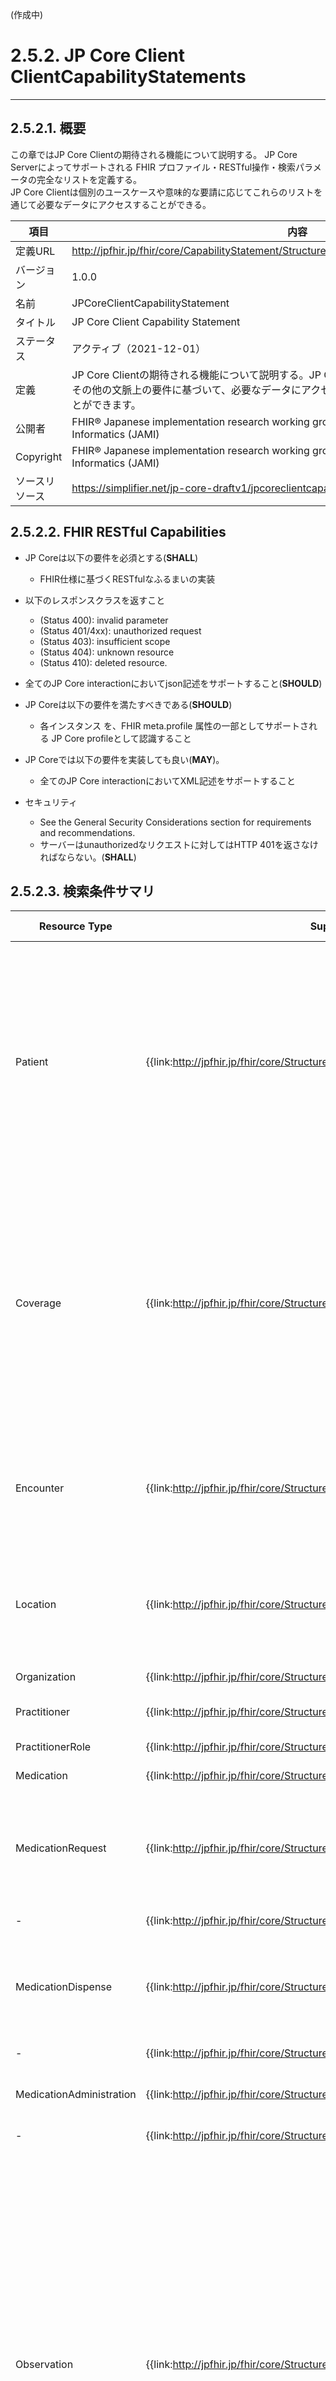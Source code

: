 (作成中)

# 2.5.2. JP Core Client ClientCapabilityStatements
---

## 2.5.2.1. 概要

この章ではJP Core Clientの期待される機能について説明する。
JP Core Serverによってサポートされる FHIR プロファイル・RESTful操作・検索パラメータの完全なリストを定義する。  
JP Core Clientは個別のユースケースや意味的な要請に応じてこれらのリストを通じて必要なデータにアクセスすることができる。

| 項目           | 内容                                                       |
| -------------- | ---------------------------------------------------------- |
| 定義URL        | http://jpfhir.jp/fhir/core/CapabilityStatement/StructureDefinition/jpcoreclientcapabilitystatement |
| バージョン     | 1.0.0                                                      |
| 名前           | JPCoreClientCapabilityStatement                                   |
| タイトル       | JP Core Client Capability Statement                              |
| ステータス     | アクティブ（2021-12-01）                                   |
| 定義           | JP Core Clientの期待される機能について説明する。JP Core Clientは、ローカルなユースケースやその他の文脈上の要件に基づいて、必要なデータにアクセスするために、このリストから選択することができます。|
| 公開者         | FHIR® Japanese implementation research working group in Japan Association of Medical Informatics (JAMI)   |
| Copyright      | FHIR® Japanese implementation research working group in Japan Association of Medical Informatics (JAMI)   |
| ソースリソース | https://simplifier.net/jp-core-draftv1/jpcoreclientcapabilitystatement |

## 2.5.2.2. FHIR RESTful Capabilities
- JP Coreは以下の要件を必須とする(**SHALL**)
  - FHIR仕様に基づくRESTfulなふるまいの実装
- 以下のレスポンスクラスを返すこと
  - (Status 400): invalid parameter
  - (Status 401/4xx): unauthorized request
  - (Status 403): insufficient scope
  - (Status 404): unknown resource
  - (Status 410): deleted resource.

- 全てのJP Core interactionにおいてjson記述をサポートすること(**SHOULD**)  

- JP Coreは以下の要件を満たすべきである(**SHOULD**)
  - 各インスタンス を、FHIR meta.profile 属性の一部としてサポートされる JP Core profileとして認識すること

- JP Coreでは以下の要件を実装しても良い(**MAY**)。
  - 全てのJP Core interactionにおいてXML記述をサポートすること

- セキュリティ  
  - See the General Security Considerations section for requirements and recommendations.
  - サーバーはunauthorizedなリクエストに対してはHTTP 401を返さなければならない。(**SHALL**)


## 2.5.2.3. 検索条件サマリ
|Resource Type|Supported Profiles|Supported Searches|
|---|---|---|
|Patient                   |{{link:http://jpfhir.jp/fhir/core/StructureDefinition/JP_Patient}}|[MAY] identifier<br/>[MAY] name<br/>[MAY] birthdate + name<br/>[MAY] birthdate + gender<br/>[MAY] birthdate + name + gender<br/>[MAY] name + phone<br/>[MAY] name + address + postalcode<br/>[MAY] family + given + birthdate + gender + phone + address-postalcode|
|Coverage                  |{{link:http://jpfhir.jp/fhir/core/StructureDefinition/JP_Coverage}}|[MAY] beneficiary + reference<br/>[MAY] class-type<br/>[MAY] class-value<br/>[MAY] dependent<br/>[MAY] identifier<br/>[MAY] patient<br/>[MAY] payor<br/>[MAY] policy-holder<br/>[MAY] status + token<br/>[MAY] subscriber<br/>[MAY] type|
|Encounter                 |{{link:http://jpfhir.jp/fhir/core/StructureDefinition/JP_Encounter}}|[MAY] patient<br/>[MAY] date + patient<br/>[MAY] identifier<br/>[MAY] class + patient<br/>[MAY] patient + type	<br/>[MAY] patient + status|
|Location                  |{{link:http://jpfhir.jp/fhir/core/StructureDefinition/JP_Location}}|[MAY] name<br/>[MAY] address<br/>[MAY] address-city<br/>[MAY] address-state<br/>[MAY] address-postalcode|
|Organization              |{{link:http://jpfhir.jp/fhir/core/StructureDefinition/JP_Organization}}|[MAY] identifier<br/>[MAY] name<br/>[MAY] address|
|Practitioner              |{{link:http://jpfhir.jp/fhir/core/StructureDefinition/JP_Practitioner}}|[MAY] identifier<br/>[MAY] name|
|PractitionerRole          |{{link:http://jpfhir.jp/fhir/core/StructureDefinition/JP_PractitionerRole}}|[MAY] specialty<br/>[MAY] practitioner|
|Medication                |{{link:http://jpfhir.jp/fhir/core/StructureDefinition/JP_Medication}} |
|MedicationRequest         |{{link:http://jpfhir.jp/fhir/core/StructureDefinition/JP_MedicationRequest}}|[MAY] identifier<br/>[MAY] patient<br/>[MAY] patient + date<br/>[MAY] patient + authoredon<br/>[MAY] date + authoredon + category + code + requester|
|-                         |{{link:http://jpfhir.jp/fhir/core/StructureDefinition/JP_MedicationRequest_injection}}|-|
|MedicationDispense        |{{link:http://jpfhir.jp/fhir/core/StructureDefinition/JP_MedicationDispense}}|[MAY] identifier<br/>[MAY] patient<br/>[MAY] patient + whenhandedover<br/>[MAY] whenhandedover + whenprepared + context + code + performer	|
|-                         |{{link:http://jpfhir.jp/fhir/core/StructureDefinition/JP_MedicationDispense_Injection}}|-|
|MedicationAdministration  |{{link:http://jpfhir.jp/fhir/core/StructureDefinition/JP_MedicationAdministration}}|[MAY] identifier<br/>[MAY] patient<br/>[MAY] patient + effective-time<br/>[MAY]code|
|-                         |{{link:http://jpfhir.jp/fhir/core/StructureDefinition/JP_MedicationAdministration_Injection}}|-|
|Observation               |{{link:http://jpfhir.jp/fhir/core/StructureDefinition/JP_Observation_Common}}|[MAY] subject + code + date + based-on<br/>[MAY] subject + code + date + value-quantity + based-on<br/>[MAY] subject + code + date + value-concept + based-on<br/>[MAY] subject + code + date + value-string + based-on<br/>[MAY] code + value-quantity + subject<br/>[MAY] code + value-concept + subject<br/>[MAY] code + value-string + subject<br/>[MAY] patient + category + code + value-quantity<br/>[MAY] patient + category + code + value-quantity + date<br/>[MAY] patient + category + code + value-quantity + encounter|
|-                         |{{link:http://jpfhir.jp/fhir/core/StructureDefinition/JP_Observation_LabResult}}|-|
|-                         |{{link:http://jpfhir.jp/fhir/core/StructureDefinition/JP_Observation_VitalSigns}}|-|
|-                         |{{link:http://jpfhir.jp/fhir/core/StructureDefinition/JP_Observation_BodyMeasurement}}|-|
|-                         |{{link:http://jpfhir.jp/fhir/core/StructureDefinition/JP_Observation_PhysicalExam}}|-|
|-                         |{{link:http://jpfhir.jp/fhir/core/StructureDefinition/JP_Observation_SocialHistory}}|-|
|ImagingStudy              |{{link:http://jpfhir.jp/fhir/core/StructureDefinition/JP_ImagingStudy_Radiology}}|[MAY] subject + modality<br/>[MAY] subject + bodysite<br/>[MAY] subject + started<br/>[MAY] subject + started + modality + bodysite<br/>[MAY]encounter|
|DiagnosticReport          |{{link:http://jpfhir.jp/fhir/core/StructureDefinition/JP_DiagnosticReport_Common}}|[MAY] subject + category<br/>[MAY] subject + category + based-on<br/>[MAY] subject + category + date<br/>[MAY]based-on + category + code + conclusion + date + encounter + identifier + issued + media + performer + result + results-interpreter + status + subject|
|-                         |{{link:http://jpfhir.jp/fhir/core/StructureDefinition/JP_DiagnosticReport_LabResult}}|-|
|-                         |{{link:http://jpfhir.jp/fhir/core/StructureDefinition/JP_DiagnosticReport_Radiology}}|-|
|AllergyIntolerance        |{{link:http://jpfhir.jp/fhir/core/StructureDefinition/JP_AllergyIntolerance}}|[MAY] patient<br/>[MAY] patient + date<br/>[MAY] patient + clinicalstatus<br/>[MAY] patient + verificationstatus<br/>[MAY] patient + type<br/>[MAY] patient + category<br/>[MAY] patient + criticality
|Condition                 |{{link:http://jpfhir.jp/fhir/core/StructureDefinition/JP_Condition}}|[MAY] patient<br/>[MAY] patient + date<br/>[MAY] patient + clinicalstatus<br/>[MAY] patient + verificationstatus<br/>[MAY] patient + category|
|Procedure                 |{{link:http://jpfhir.jp/fhir/core/StructureDefinition/JP_Procedure}}|[MAY] patient<br/>[MAY] patient + date|

## 2.5.2.4. RESTful Capabilities by Resource/Profile:
Capablity Statementリソースは{{link:http://jpfhir.jp/fhir/core/CapabilityStatement/StructureDefinition/jpcoreclientcapabilitystatement}}より参照すること。

{{render:http://jpfhir.jp/fhir/core/CapabilityStatement/StructureDefinition/jpcoreclientcapabilitystatement}}